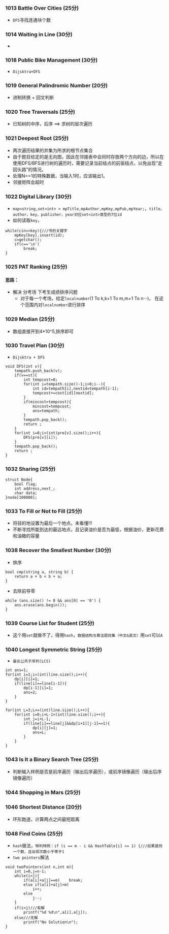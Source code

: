 
### 1013 Battle Over Cities (25分)
* ```DFS```寻找连通块个数

### 1014 Waiting in Line (30分)
* 

### 1018 Public Bike Management (30分)
* ```Dijsktra+DFS```

### 1019 General Palindromic Number (20分)
* 进制转换 + 回文判断

### 1020 Tree Traversals (25分)
* 已知树的中序，后序 ==> 求树的层次遍历

### 1021 Deepest Root (25分)
* 两次遍历结果的并集为所求的根节点集合
* 由于题目给定的是无向图，因此在邻接表中会同时存放两个方向的边，所以在使用DFS/BFS进行树的遍历时，需要记录当前结点的前驱结点，以免出现“走回头路”的情况。
* 处理N==1的特殊数据，当输入1时，应该输出1。
* 邻接矩阵会超时

### 1022 Digital Library (30分)
* ```map<string,set<int> > mpTitle,mpAuthor,mpKey,mpPub,mpYear;```，```title，author，key，publisher，year对应set<int>类型的7位id```
* 如何读取```key```，
```
while(cin>>key){///书的关键字
    mpKey[key].insert(id);
    c=getchar();
    if(c=='\n')
        break;
}
```
### 1025 PAT Ranking (25分)
#### 思路：
* 解决 分考场 下考生成绩排序问题
  * 对于每一个考场，给定```localnumber```(1 To k,k+1 To m,m+1 To n···)， 在这个范围内对```localnumber```进行排序

### 1029 Median (25分)
* 数组直接开到4*10^5,排序即可

### 1030 Travel Plan (30分)
* ```Dijsktra + DFS```
```
void DFS(int v){
    tempath.push_back(v);
    if(v==st){
        int tempcost=0;
        for(int i=tempath.size()-1;i>0;i--){
            int id=tempath[i],nextid=tempath[i-1];
            tempcost+=cost[id][nextid];
        }
        if(mincost>tempcost){
            mincost=tempcost;
            ans=tempath;
        }
        tempath.pop_back();
        return ;
    }
    for(int i=0;i<(int)pre[v].size();i++){
        DFS(pre[v][i]);
    }
    tempath.pop_back();
    return ;
}

```
### 1032 Sharing (25分)

```
struct Node{
    bool flag;
    int address,next_;
    char data;
}node[100000];
```
### 1033 To Fill or Not to Fill (25分)
* 将目的地设置为最后一个地点。未看懂!!!
* 不断寻找所能到达的最远地点，且记录油价是否为最低，根据油价，更新花费和油箱的容量

### 1038 Recover the Smallest Number (30分)
* 排序
```
bool cmp(string a, string b) {
	return a + b < b + a;
}
```
* 去除前导零
```
while (ans.size() != 0 && ans[0] == '0') {
    ans.erase(ans.begin());
}
```
### 1039 Course List for Student (25分)
* 这个用```set```就做不了，得用```hash```，```数据结构与算法题目集（中文&英文）```用```set```可以```A```

### 1040 Longest Symmetric String (25分)
* ```最长公共子序列(LCS)```
```
int ans=1;
for(int i=1;i<(int)line.size();i++){
    dp[i][i]=1;
    if(line[i]==line[i-1]){
        dp[i-1][i]=1;
        ans=2;
    }
}

for(int L=3;L<=(int)line.size();L++){
    for(int i=0;i+L-1<(int)line.size();i++){
        int j=i+L-1;
        if(line[i]==line[j]&&dp[i+1][j-1]==1){
            dp[i][j]=1;
            ans=L;
        }
    }
}
```
### 1043 Is It a Binary Search Tree (25分)
* 判断输入样例是否是前序遍历（输出后序遍历），或前序镜像遍历（输出后序镜像遍历）
 
### 1044 Shopping in Mars (25分)

### 1046 Shortest Distance (20分)
* 环形跑道，计算两点之间最短距离

### 1048 Find Coins (25分)
* ```hash```做法，```特判特例：if (i == m - i && HashTable[i] <= 1) {///如果是同一个数，且出现次数小于等于1```
* ```two pointers```解法
```
void twoPointers(int n,int m){
    int i=0,j=n-1;
    while(i<j){
        if(a[i]+a[j]==m)    break;
        else if(a[i]+a[j]<m)
            i++;
        else
            j--;
    }
    if(i<j)///有解
        printf("%d %d\n",a[i],a[j]);
    else///无解
        printf("No Solution\n");
}
```






















